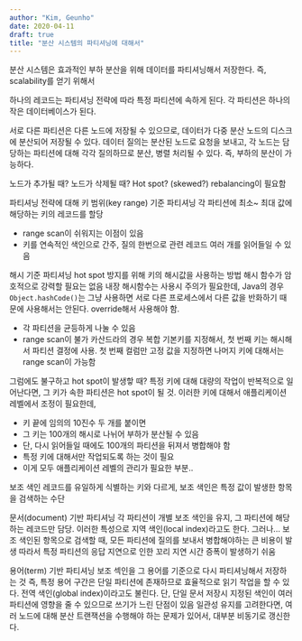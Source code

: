 ```yaml
---
author: "Kim, Geunho"
date: 2020-04-11
draft: true
title: "분산 시스템의 파티셔닝에 대해서"
---
```


분산 시스템은 효과적인 부하 분산을 위해 데이터를 파티셔닝해서 저장한다.
즉, scalability를 얻기 위해서

하나의 레코드는 파티셔닝 전략에 따라 특정 파티션에 속하게 된다.
각 파티션은 하나의 작은 데이터베이스가 된다.

서로 다른 파티션은 다른 노드에 저장될 수 있으므로, 데이터가 다중 분산 노드의 디스크에 분산되어 저장될 수 있다.
데이터 질의는 분산된 노드로 요청을 보내고, 각 노드는 담당하는 파티션에 대해 각각 질의하므로 분산, 병렬 처리될 수 있다.
즉, 부하의 분산이 가능하다.

노드가 추가될 때?
노드가 삭제될 때?
Hot spot? (skewed?)
rebalancing이 필요함

파티셔닝 전략에 대해
키 범위(key range) 기준 파티셔닝
각 파티션에 최소~ 최대 값에 해당하는 키의 레코드를 할당
* range scan이 쉬워지는 이점이 있음
* 키를 연속적인 색인으로 간주, 질의 한번으로 관련 레코드 여러 개를 읽어들일 수 있음

해시 기준 파티셔닝
hot spot 방지를 위해 키의 해시값을 사용하는 방법
해시 함수가 암호적으로 강력할 필요는 없음 
내장 해시함수는 사용시 주의가 필요한데, Java의 경우 `Object.hashCode()`는 그냥 사용하면 서로 다른 프로세스에서 다른 값을 반화하기 때문에 사용해서는 안된다.
override해서 사용해야 함.
* 각 파티션을 균등하게 나눌 수 있음
* range scan이 불가
카산드라의 경우 복합 기본키를 지정해서, 첫 번째 키는 해시해서 파티션 결정에 사용. 첫 번째 컬럼만 고정 값을 지정하면 
나머지 키에 대해서는 range scan이 가능함

그럼에도 불구하고 hot spot이 발생핳 때?
특정 키에 대해 대량의 작업이 반복적으로 일어난다면, 그 키가 속한 파티션은 hot spot이 될 것.
이러한 키에 대해서 애플리케이션 레벨에서 조정이 필요한데,
* 키 끝에 임의의 10진수 두 개를 붙이면
* 그 키는 100개의 해시로 나뉘어 부하가 분산될 수 있음
* 단, 다시 읽어들일 때에도 100개의 파티션을 뒤져서 병합해야 함
* 특정 키에 대해서만 작업되도록 하는 것이 필요
* 이게 모두 애플리케이션 레벨의 관리가 필요한 부분..

보조 색인
레코드를 유일하게 식별하는 키와 다르게, 보조 색인은 특정 값이 발생한 항목을 검색하는 수단

문서(document) 기반 파티셔닝
각 파티션이 개별 보조 색인을 유지, 그 파티션에 해당하는 레코드만 담당. 이러한 특성으로 지역 색인(local index)라고도 한다.
그러나... 보조 색인된 항목으로 검색할 때, 모든 파티션에 질의를 보내서 병합해야하는 큰 비용이 발생
따라서 특정 파티션의 응답 지연으로 인한 꼬리 지연 시간 증폭이 발생하기 쉬움

용어(term) 기반 파티셔닝
보조 섹인을 그 용어를 기준으로 다시 파티셔닝해서 저장하는 것
즉, 특정 용어 구간은 단일 파티션에 존재하므로 효율적으로 읽기 작업을 할 수 있다.
전역 색인(global index)이라고도 불린다.
단, 단일 문서 저장시 지정된 색인이 여러 파티션에 영향을 줄 수 있으므로 쓰기가 느린 단점이 있음
일관성 유지를 고려한다면, 여러 노드에 대해 분산 트랜잭션을 수행해야 하는 문제가 있어서,
대부분 비동기로 갱신한다.




